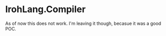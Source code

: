# IrohLang.Compiler

As of now this does not work. I'm leaving it though, becasue it was a good POC.
